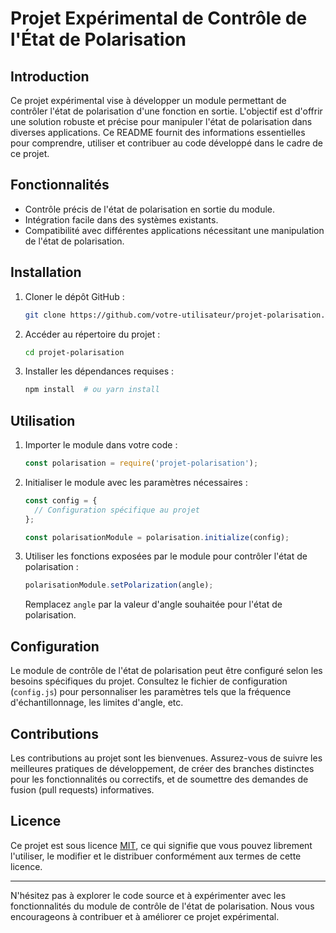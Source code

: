 # Projet Expérimental de Contrôle de l'État de Polarisation

## Introduction

Ce projet expérimental vise à développer un module permettant de contrôler l'état de polarisation d'une fonction en sortie. L'objectif est d'offrir une solution robuste et précise pour manipuler l'état de polarisation dans diverses applications. Ce README fournit des informations essentielles pour comprendre, utiliser et contribuer au code développé dans le cadre de ce projet.

## Fonctionnalités

- Contrôle précis de l'état de polarisation en sortie du module.
- Intégration facile dans des systèmes existants.
- Compatibilité avec différentes applications nécessitant une manipulation de l'état de polarisation.

## Installation

1. Cloner le dépôt GitHub :

   ```bash
   git clone https://github.com/votre-utilisateur/projet-polarisation.git
   ```

2. Accéder au répertoire du projet :

   ```bash
   cd projet-polarisation
   ```

3. Installer les dépendances requises :

   ```bash
   npm install  # ou yarn install
   ```

## Utilisation

1. Importer le module dans votre code :

   ```javascript
   const polarisation = require('projet-polarisation');
   ```

2. Initialiser le module avec les paramètres nécessaires :

   ```javascript
   const config = {
     // Configuration spécifique au projet
   };

   const polarisationModule = polarisation.initialize(config);
   ```

3. Utiliser les fonctions exposées par le module pour contrôler l'état de polarisation :

   ```javascript
   polarisationModule.setPolarization(angle);
   ```

   Remplacez `angle` par la valeur d'angle souhaitée pour l'état de polarisation.

## Configuration

Le module de contrôle de l'état de polarisation peut être configuré selon les besoins spécifiques du projet. Consultez le fichier de configuration (`config.js`) pour personnaliser les paramètres tels que la fréquence d'échantillonnage, les limites d'angle, etc.

## Contributions

Les contributions au projet sont les bienvenues. Assurez-vous de suivre les meilleures pratiques de développement, de créer des branches distinctes pour les fonctionnalités ou correctifs, et de soumettre des demandes de fusion (pull requests) informatives.

## Licence

Ce projet est sous licence [MIT](LICENSE), ce qui signifie que vous pouvez librement l'utiliser, le modifier et le distribuer conformément aux termes de cette licence.

---

N'hésitez pas à explorer le code source et à expérimenter avec les fonctionnalités du module de contrôle de l'état de polarisation. Nous vous encourageons à contribuer et à améliorer ce projet expérimental.
